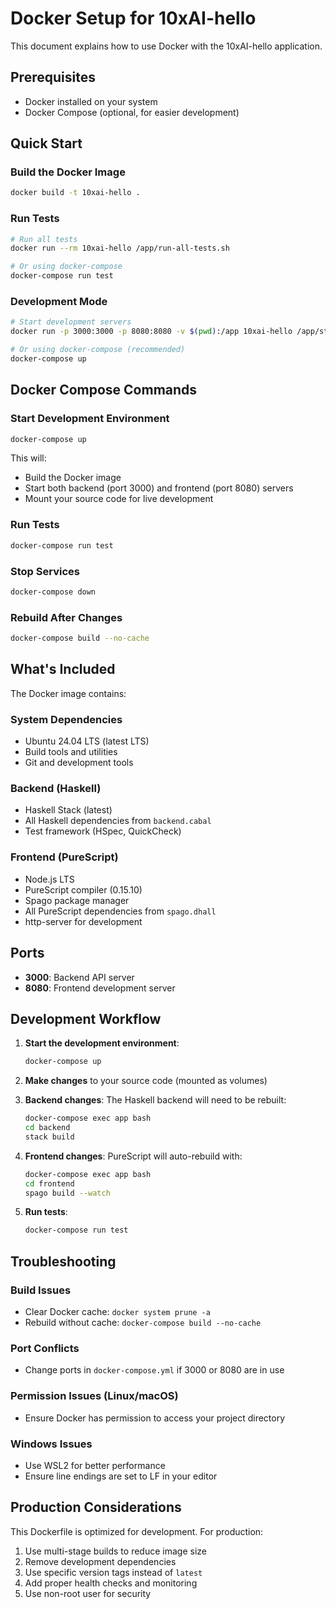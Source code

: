 # Docker Setup for 10xAI-hello

This document explains how to use Docker with the 10xAI-hello application.

## Prerequisites

- Docker installed on your system
- Docker Compose (optional, for easier development)

## Quick Start

### Build the Docker Image

```bash
docker build -t 10xai-hello .
```

### Run Tests

```bash
# Run all tests
docker run --rm 10xai-hello /app/run-all-tests.sh

# Or using docker-compose
docker-compose run test
```

### Development Mode

```bash
# Start development servers
docker run -p 3000:3000 -p 8080:8080 -v $(pwd):/app 10xai-hello /app/start-dev.sh

# Or using docker-compose (recommended)
docker-compose up
```

## Docker Compose Commands

### Start Development Environment
```bash
docker-compose up
```
This will:
- Build the Docker image
- Start both backend (port 3000) and frontend (port 8080) servers
- Mount your source code for live development

### Run Tests
```bash
docker-compose run test
```

### Stop Services
```bash
docker-compose down
```

### Rebuild After Changes
```bash
docker-compose build --no-cache
```

## What's Included

The Docker image contains:

### System Dependencies
- Ubuntu 24.04 LTS (latest LTS)
- Build tools and utilities
- Git and development tools

### Backend (Haskell)
- Haskell Stack (latest)
- All Haskell dependencies from `backend.cabal`
- Test framework (HSpec, QuickCheck)

### Frontend (PureScript)
- Node.js LTS
- PureScript compiler (0.15.10)
- Spago package manager
- All PureScript dependencies from `spago.dhall`
- http-server for development

## Ports

- **3000**: Backend API server
- **8080**: Frontend development server

## Development Workflow

1. **Start the development environment**:
   ```bash
   docker-compose up
   ```

2. **Make changes** to your source code (mounted as volumes)

3. **Backend changes**: The Haskell backend will need to be rebuilt:
   ```bash
   docker-compose exec app bash
   cd backend
   stack build
   ```

4. **Frontend changes**: PureScript will auto-rebuild with:
   ```bash
   docker-compose exec app bash
   cd frontend
   spago build --watch
   ```

5. **Run tests**:
   ```bash
   docker-compose run test
   ```

## Troubleshooting

### Build Issues
- Clear Docker cache: `docker system prune -a`
- Rebuild without cache: `docker-compose build --no-cache`

### Port Conflicts
- Change ports in `docker-compose.yml` if 3000 or 8080 are in use

### Permission Issues (Linux/macOS)
- Ensure Docker has permission to access your project directory

### Windows Issues
- Use WSL2 for better performance
- Ensure line endings are set to LF in your editor

## Production Considerations

This Dockerfile is optimized for development. For production:

1. Use multi-stage builds to reduce image size
2. Remove development dependencies
3. Use specific version tags instead of `latest`
4. Add proper health checks and monitoring
5. Use non-root user for security
